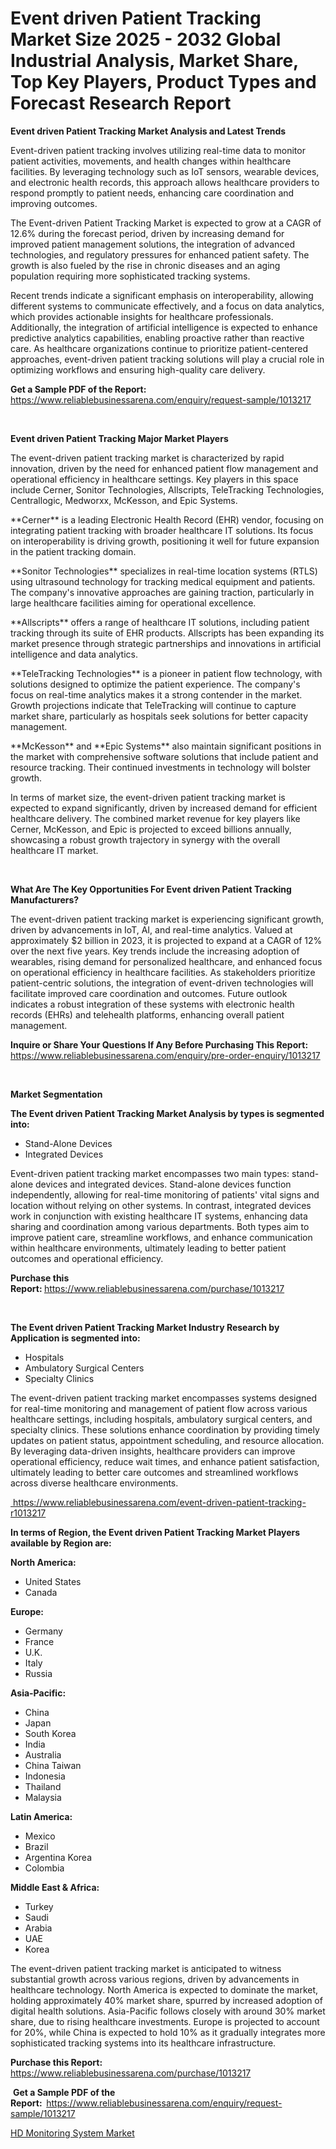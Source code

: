 <p><h1>Event driven Patient Tracking Market Size 2025 - 2032 Global Industrial Analysis, Market Share, Top Key Players, Product Types and Forecast Research Report</h1></p><p><strong>Event driven Patient Tracking Market Analysis and Latest Trends</strong></p>
<p><p>Event-driven patient tracking involves utilizing real-time data to monitor patient activities, movements, and health changes within healthcare facilities. By leveraging technology such as IoT sensors, wearable devices, and electronic health records, this approach allows healthcare providers to respond promptly to patient needs, enhancing care coordination and improving outcomes.</p><p>The Event-driven Patient Tracking Market is expected to grow at a CAGR of 12.6% during the forecast period, driven by increasing demand for improved patient management solutions, the integration of advanced technologies, and regulatory pressures for enhanced patient safety. The growth is also fueled by the rise in chronic diseases and an aging population requiring more sophisticated tracking systems.</p><p>Recent trends indicate a significant emphasis on interoperability, allowing different systems to communicate effectively, and a focus on data analytics, which provides actionable insights for healthcare professionals. Additionally, the integration of artificial intelligence is expected to enhance predictive analytics capabilities, enabling proactive rather than reactive care. As healthcare organizations continue to prioritize patient-centered approaches, event-driven patient tracking solutions will play a crucial role in optimizing workflows and ensuring high-quality care delivery.</p></p>
<p><strong>Get a Sample PDF of the Report:&nbsp;</strong> <a href="https://www.reliablebusinessarena.com/enquiry/request-sample/1013217?utm_campaign=2928&utm_medium=2&utm_source=Github&utm_content=ia&utm_term=08032025&utm_id=event-driven-patient-tracking">https://www.reliablebusinessarena.com/enquiry/request-sample/1013217</a></p>
<p>&nbsp;</p>
<p><strong>Event driven Patient Tracking Major Market Players</strong></p>
<p><p>The event-driven patient tracking market is characterized by rapid innovation, driven by the need for enhanced patient flow management and operational efficiency in healthcare settings. Key players in this space include Cerner, Sonitor Technologies, Allscripts, TeleTracking Technologies, Centrallogic, Medworxx, McKesson, and Epic Systems.</p><p>**Cerner** is a leading Electronic Health Record (EHR) vendor, focusing on integrating patient tracking with broader healthcare IT solutions. Its focus on interoperability is driving growth, positioning it well for future expansion in the patient tracking domain.</p><p>**Sonitor Technologies** specializes in real-time location systems (RTLS) using ultrasound technology for tracking medical equipment and patients. The company's innovative approaches are gaining traction, particularly in large healthcare facilities aiming for operational excellence.</p><p>**Allscripts** offers a range of healthcare IT solutions, including patient tracking through its suite of EHR products. Allscripts has been expanding its market presence through strategic partnerships and innovations in artificial intelligence and data analytics.</p><p>**TeleTracking Technologies** is a pioneer in patient flow technology, with solutions designed to optimize the patient experience. The company's focus on real-time analytics makes it a strong contender in the market. Growth projections indicate that TeleTracking will continue to capture market share, particularly as hospitals seek solutions for better capacity management.</p><p>**McKesson** and **Epic Systems** also maintain significant positions in the market with comprehensive software solutions that include patient and resource tracking. Their continued investments in technology will bolster growth.</p><p>In terms of market size, the event-driven patient tracking market is expected to expand significantly, driven by increased demand for efficient healthcare delivery. The combined market revenue for key players like Cerner, McKesson, and Epic is projected to exceed billions annually, showcasing a robust growth trajectory in synergy with the overall healthcare IT market.</p></p>
<p>&nbsp;</p>
<p><strong>What Are The Key Opportunities For Event driven Patient Tracking Manufacturers?</strong></p>
<p><p>The event-driven patient tracking market is experiencing significant growth, driven by advancements in IoT, AI, and real-time analytics. Valued at approximately $2 billion in 2023, it is projected to expand at a CAGR of 12% over the next five years. Key trends include the increasing adoption of wearables, rising demand for personalized healthcare, and enhanced focus on operational efficiency in healthcare facilities. As stakeholders prioritize patient-centric solutions, the integration of event-driven technologies will facilitate improved care coordination and outcomes. Future outlook indicates a robust integration of these systems with electronic health records (EHRs) and telehealth platforms, enhancing overall patient management.</p></p>
<p><strong>Inquire or Share Your Questions If Any Before Purchasing This Report:</strong> <a href="https://www.reliablebusinessarena.com/enquiry/pre-order-enquiry/1013217?utm_campaign=2928&utm_medium=2&utm_source=Github&utm_content=ia&utm_term=08032025&utm_id=event-driven-patient-tracking">https://www.reliablebusinessarena.com/enquiry/pre-order-enquiry/1013217</a></p>
<p>&nbsp;</p>
<p><strong>Market Segmentation</strong></p>
<p><strong>The Event driven Patient Tracking Market Analysis by types is segmented into:</strong></p>
<p><ul><li>Stand-Alone Devices</li><li>Integrated Devices</li></ul></p>
<p><p>Event-driven patient tracking market encompasses two main types: stand-alone devices and integrated devices. Stand-alone devices function independently, allowing for real-time monitoring of patients' vital signs and location without relying on other systems. In contrast, integrated devices work in conjunction with existing healthcare IT systems, enhancing data sharing and coordination among various departments. Both types aim to improve patient care, streamline workflows, and enhance communication within healthcare environments, ultimately leading to better patient outcomes and operational efficiency.</p></p>
<p><strong>Purchase this Report:&nbsp;</strong><a href="https://www.reliablebusinessarena.com/purchase/1013217?utm_campaign=2928&utm_medium=2&utm_source=Github&utm_content=ia&utm_term=08032025&utm_id=event-driven-patient-tracking">https://www.reliablebusinessarena.com/purchase/1013217</a></p>
<p>&nbsp;</p>
<p><strong>The Event driven Patient Tracking Market Industry Research by Application is segmented into:</strong></p>
<p><ul><li>Hospitals</li><li>Ambulatory Surgical Centers</li><li>Specialty Clinics</li></ul></p>
<p><p>The event-driven patient tracking market encompasses systems designed for real-time monitoring and management of patient flow across various healthcare settings, including hospitals, ambulatory surgical centers, and specialty clinics. These solutions enhance coordination by providing timely updates on patient status, appointment scheduling, and resource allocation. By leveraging data-driven insights, healthcare providers can improve operational efficiency, reduce wait times, and enhance patient satisfaction, ultimately leading to better care outcomes and streamlined workflows across diverse healthcare environments.</p></p>
<p><a href="https://www.reliablebusinessarena.com/event-driven-patient-tracking-r1013217?utm_campaign=2928&utm_medium=2&utm_source=Github&utm_content=ia&utm_term=08032025&utm_id=event-driven-patient-tracking">&nbsp;https://www.reliablebusinessarena.com/event-driven-patient-tracking-r1013217</a></p>
<p><strong>In terms of Region, the Event driven Patient Tracking Market Players available by Region are:</strong></p>
<p>
    <p> <strong> North America: </strong>
        <ul>
            <li>United States</li>
            <li>Canada</li>
        </ul>
        </p> 
    <p> <strong> Europe: </strong>
        <ul>
            <li>Germany</li>
            <li>France</li>
            <li>U.K.</li>
            <li>Italy</li>
            <li>Russia</li>
        </ul>
        </p> 
    <p> <strong> Asia-Pacific: </strong>
        <ul>
            <li>China</li>
            <li>Japan</li>
            <li>South Korea</li>
            <li>India</li>
            <li>Australia</li>
            <li>China Taiwan</li>
            <li>Indonesia</li>
            <li>Thailand</li>
            <li>Malaysia</li>
        </ul>
        </p> 
    <p> <strong> Latin America: </strong>
        <ul>
            <li>Mexico</li>
            <li>Brazil</li>
            <li>Argentina Korea</li>
            <li>Colombia</li>
        </ul>
        </p> 
    <p> <strong> Middle East & Africa: </strong>
        <ul>
            <li>Turkey</li>
            <li>Saudi</li>
            <li>Arabia</li>
            <li>UAE</li>
            <li>Korea</li>
        </ul>
    </p>
    </p>
<p><p>The event-driven patient tracking market is anticipated to witness substantial growth across various regions, driven by advancements in healthcare technology. North America is expected to dominate the market, holding approximately 40% market share, spurred by increased adoption of digital health solutions. Asia-Pacific follows closely with around 30% market share, due to rising healthcare investments. Europe is projected to account for 20%, while China is expected to hold 10% as it gradually integrates more sophisticated tracking systems into its healthcare infrastructure.</p></p>
<p><strong>Purchase this Report: </strong><a href="https://www.reliablebusinessarena.com/purchase/1013217?utm_campaign=2928&utm_medium=2&utm_source=Github&utm_content=ia&utm_term=08032025&utm_id=event-driven-patient-tracking">https://www.reliablebusinessarena.com/purchase/1013217</a></p>
<p>&nbsp;<strong>Get a Sample PDF of the Report:&nbsp;&nbsp;</strong><a href="https://www.reliablebusinessarena.com/enquiry/request-sample/1013217?utm_campaign=2928&utm_medium=2&utm_source=Github&utm_content=ia&utm_term=08032025&utm_id=event-driven-patient-tracking">https://www.reliablebusinessarena.com/enquiry/request-sample/1013217</a></p>
<p><strong></strong></p>
<p><p><a href="https://github.com/carendesrochers299/Market-Research-Report-List-1/blob/main/hd-monitoring-system-market.md?utm_campaign=2928&utm_medium=2&utm_source=Github&utm_content=ia&utm_term=08032025&utm_id=event-driven-patient-tracking">HD Monitoring System Market</a></p></p>